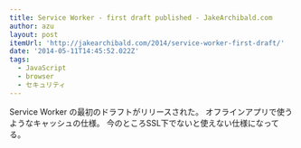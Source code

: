 ```yaml
---
title: Service Worker - first draft published - JakeArchibald.com
author: azu
layout: post
itemUrl: 'http://jakearchibald.com/2014/service-worker-first-draft/'
date: '2014-05-11T14:45:52.022Z'
tags:
  - JavaScript
  - browser
  - セキュリティ
---
```

Service Worker の最初のドラフトがリリースされた。
オフラインアプリで使うようなキャッシュの仕様。
今のところSSL下でないと使えない仕様になってる。

